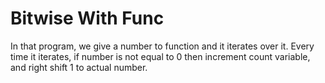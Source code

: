 # Bitwise With Func
In that program, we give a number to function and it iterates over it. Every time it iterates, if number is not equal to 0 then increment count variable, and right shift 1 to actual number.
